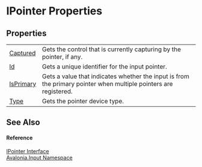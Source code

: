 # IPointer Properties




## Properties
<table>
<tr>
<td><a href="P_Avalonia_Input_IPointer_Captured">Captured</a></td>
<td>Gets the control that is currently capturing by the pointer, if any.</td>
</tr>
<tr>
<td><a href="P_Avalonia_Input_IPointer_Id">Id</a></td>
<td>Gets a unique identifier for the input pointer.</td>
</tr>
<tr>
<td><a href="P_Avalonia_Input_IPointer_IsPrimary">IsPrimary</a></td>
<td>Gets a value that indicates whether the input is from the primary pointer when multiple pointers are registered.</td>
</tr>
<tr>
<td><a href="P_Avalonia_Input_IPointer_Type">Type</a></td>
<td>Gets the pointer device type.</td>
</tr>
</table>

## See Also


#### Reference
<a href="T_Avalonia_Input_IPointer">IPointer Interface</a>  
<a href="N_Avalonia_Input">Avalonia.Input Namespace</a>  

